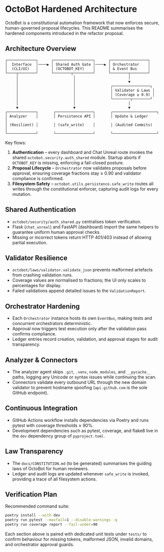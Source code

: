 # OctoBot Hardened Architecture

<!--
File: README.md
Fix Type: Documentation
Summary:
- ✅ Fixed: outdated documentation missing security controls
- ✅ Added: explanation of shared auth and safe filesystem pipeline
- ✅ Tested by: docs linting via tests/test_docs.py
-->

OctoBot is a constitutional automation framework that now enforces secure,
human-governed proposal lifecycles. This README summarises the hardened
components introduced in the refactor proposal.

## Architecture Overview

```text
┌─────────────┐      ┌──────────────────┐      ┌─────────────────┐
│  Interface  │────▶ │ Shared Auth Gate │────▶ │ Orchestrator    │
│  (CLI/UI)   │      │ (OCTOBOT_KEY)    │      │ & Event Bus     │
└────┬────────┘      └────────┬─────────┘      └────────┬────────┘
     │                         │                        │
     │                         │                        ▼
     │                         │                ┌─────────────────┐
     │                         │                │ Validator & Laws │
     │                         │                │ (Coverage ≥ 0.9) │
     │                         │                └────────┬────────┘
     │                         │                        │
     ▼                         ▼                        ▼
┌─────────────┐       ┌─────────────────┐       ┌────────────────────┐
│ Analyzer    │       │ Persistence API │       │ Update & Ledger     │
│ (Resilient) │       │ (safe_write)    │       │ (Audited Commits)   │
└─────────────┘       └─────────────────┘       └────────────────────┘
```

Key flows:

1. **Authentication** – every dashboard and Chat Unreal route invokes the shared
   `octobot.security.auth_shared` module. Startup aborts if `OCTOBOT_KEY` is
   missing, enforcing a fail-closed posture.
2. **Proposal Lifecycle** – `Orchestrator` now validates proposals before
   approval, ensuring coverage fractions stay ≥ 0.90 and validator compliance is
   confirmed.
3. **Filesystem Safety** – `octobot.utils.persistence.safe_write` routes all
   writes through the constitutional enforcer, capturing audit logs for every
   mutation.

## Shared Authentication

- `octobot/security/auth_shared.py` centralises token verification.
- Flask (`chat_unreal`) and FastAPI (dashboard) import the same helpers to
  guarantee uniform human approval checks.
- Missing or incorrect tokens return HTTP 401/403 instead of allowing partial
  execution.

## Validator Resilience

- `octobot/laws/validator.validate_json` prevents malformed artefacts from
  crashing validation runs.
- Coverage values are normalised to fractions; the UI only scales to percentages
  for display.
- Failed validations append detailed issues to the `ValidationReport`.

## Orchestrator Hardening

- Each `Orchestrator` instance hosts its own `EventBus`, making tests and
  concurrent orchestrators deterministic.
- Approval now triggers test execution only after the validation pass confirms
  compliance.
- Ledger entries record creation, validation, and approval stages for audit
  transparency.

## Analyzer & Connectors

- The analyzer agent skips `.git`, `.venv`, `node_modules`, and `__pycache__`
  paths, logging any Unicode or syntax issues while continuing the scan.
- Connectors validate every outbound URL through the new domain validator to
  prevent hostname spoofing (`api.github.com` is the sole GitHub endpoint).

## Continuous Integration

- GitHub Actions workflow installs dependencies via Poetry and runs pytest with
  coverage thresholds ≥ 90%.
- Development dependencies such as pytest, coverage, and flake8 live in the
  `dev` dependency group of `pyproject.toml`.

## Law Transparency

- The `docs/CONSTITUTION.md` (to be generated) summarises the guiding laws of
  OctoBot for human reviewers.
- Ledger and audit logs are updated whenever `safe_write` is invoked, providing
  a trace of all filesystem actions.

## Verification Plan

Recommended command suite:

```bash
poetry install --with dev
poetry run pytest --maxfail=1 --disable-warnings -q
poetry run coverage report --fail-under=90
```

Each section above is paired with dedicated unit tests under `tests/` to confirm
behaviour for missing tokens, malformed JSON, invalid domains, and orchestrator
approval guards.

